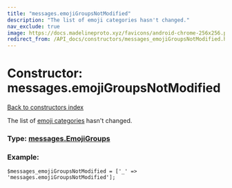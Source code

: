 ```yaml
---
title: "messages.emojiGroupsNotModified"
description: "The list of emoji categories hasn't changed."
nav_exclude: true
image: https://docs.madelineproto.xyz/favicons/android-chrome-256x256.png
redirect_from: /API_docs/constructors/messages_emojiGroupsNotModified.html
---
```

# Constructor: messages.emojiGroupsNotModified  
[Back to constructors index](/API_docs/constructors/index.html)



The list of [emoji categories](https://core.telegram.org/api/emoji-categories) hasn't changed.




### Type: [messages.EmojiGroups](/API_docs/types/messages.EmojiGroups.html)


### Example:

```
$messages_emojiGroupsNotModified = ['_' => 'messages.emojiGroupsNotModified'];
```  
